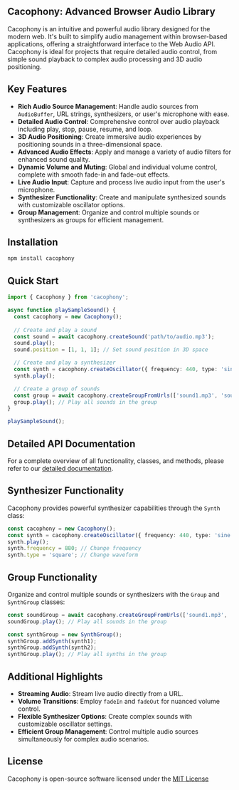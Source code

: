 
## Cacophony: Advanced Browser Audio Library

Cacophony is an intuitive and powerful audio library designed for the modern web. It's built to simplify audio management within browser-based applications, offering a straightforward interface to the Web Audio API. Cacophony is ideal for projects that require detailed audio control, from simple sound playback to complex audio processing and 3D audio positioning.

## Key Features

- **Rich Audio Source Management**: Handle audio sources from `AudioBuffer`, URL strings, synthesizers, or user's microphone with ease.
- **Detailed Audio Control**: Comprehensive control over audio playback including play, stop, pause, resume, and loop.
- **3D Audio Positioning**: Create immersive audio experiences by positioning sounds in a three-dimensional space.
- **Advanced Audio Effects**: Apply and manage a variety of audio filters for enhanced sound quality.
- **Dynamic Volume and Muting**: Global and individual volume control, complete with smooth fade-in and fade-out effects.
- **Live Audio Input**: Capture and process live audio input from the user's microphone.
- **Synthesizer Functionality**: Create and manipulate synthesized sounds with customizable oscillator options.
- **Group Management**: Organize and control multiple sounds or synthesizers as groups for efficient management.

## Installation

```bash
npm install cacophony
```

## Quick Start

```typescript
import { Cacophony } from 'cacophony';

async function playSampleSound() {
  const cacophony = new Cacophony();
  
  // Create and play a sound
  const sound = await cacophony.createSound('path/to/audio.mp3');
  sound.play();
  sound.position = [1, 1, 1]; // Set sound position in 3D space

  // Create and play a synthesizer
  const synth = cacophony.createOscillator({ frequency: 440, type: 'sine' });
  synth.play();

  // Create a group of sounds
  const group = await cacophony.createGroupFromUrls(['sound1.mp3', 'sound2.mp3']);
  group.play(); // Play all sounds in the group
}

playSampleSound();
```

## Detailed API Documentation

For a complete overview of all functionality, classes, and methods, please refer to our [detailed documentation](https://cacophony.js.org).

## Synthesizer Functionality

Cacophony provides powerful synthesizer capabilities through the `Synth` class:

```typescript
const cacophony = new Cacophony();
const synth = cacophony.createOscillator({ frequency: 440, type: 'sine' });
synth.play();
synth.frequency = 880; // Change frequency
synth.type = 'square'; // Change waveform
```

## Group Functionality

Organize and control multiple sounds or synthesizers with the `Group` and `SynthGroup` classes:

```typescript
const soundGroup = await cacophony.createGroupFromUrls(['sound1.mp3', 'sound2.mp3']);
soundGroup.play(); // Play all sounds in the group

const synthGroup = new SynthGroup();
synthGroup.addSynth(synth1);
synthGroup.addSynth(synth2);
synthGroup.play(); // Play all synths in the group
```

## Additional Highlights

- **Streaming Audio**: Stream live audio directly from a URL.
- **Volume Transitions**: Employ `fadeIn` and `fadeOut` for nuanced volume control.
- **Flexible Synthesizer Options**: Create complex sounds with customizable oscillator settings.
- **Efficient Group Management**: Control multiple audio sources simultaneously for complex audio scenarios.

## License

Cacophony is open-source software licensed under the [MIT License](LICENSE.txt)
